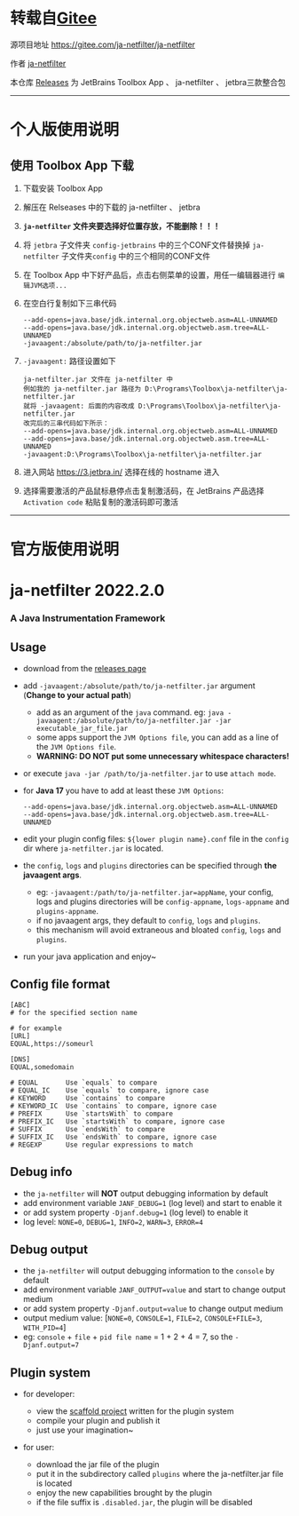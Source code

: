 # 转载自[Gitee](https://gitee.com/ja-netfilter/ja-netfilter)

源项目地址 https://gitee.com/ja-netfilter/ja-netfilter

作者 [ja-netfilter](https://gitee.com/ja-netfilter)

本仓库 [Releases](https://github.com/JackFranklinTos/ja-netfilter/releases/tag/ja-netfilter) 为 JetBrains Toolbox App 、 ja-netfilter 、 jetbra三款整合包

------

# 个人版使用说明

## 使用 Toolbox App 下载

1. 下载安装 Toolbox App

2. 解压在 Relseases 中的下载的 ja-netfilter 、 jetbra

3. **`ja-netfilter` 文件夹要选择好位置存放，不能删除！！！**

4. 将 `jetbra` 子文件夹 `config-jetbrains` 中的三个CONF文件替换掉 `ja-netfilter`  子文件夹`config` 中的三个相同的CONF文件

5. 在 Toolbox App 中下好产品后，点击右侧菜单的设置，用任一编辑器进行 `编辑JVM选项...`

6. 在空白行复制如下三串代码

   ```
   --add-opens=java.base/jdk.internal.org.objectweb.asm=ALL-UNNAMED
   --add-opens=java.base/jdk.internal.org.objectweb.asm.tree=ALL-UNNAMED
   -javaagent:/absolute/path/to/ja-netfilter.jar
   ```

7. `-javaagent:` 路径设置如下

   ```
   ja-netfilter.jar 文件在 ja-netfilter 中
   例如我的 ja-netfilter.jar 路径为 D:\Programs\Toolbox\ja-netfilter\ja-netfilter.jar
   就将 -javaagent: 后面的内容改成 D:\Programs\Toolbox\ja-netfilter\ja-netfilter.jar
   改完后的三串代码如下所示：
   --add-opens=java.base/jdk.internal.org.objectweb.asm=ALL-UNNAMED
   --add-opens=java.base/jdk.internal.org.objectweb.asm.tree=ALL-UNNAMED
   -javaagent:D:\Programs\Toolbox\ja-netfilter\ja-netfilter.jar
   ```

8. 进入网站 https://3.jetbra.in/ 选择在线的 hostname 进入

9. 选择需要激活的产品鼠标悬停点击复制激活码，在 JetBrains 产品选择 `Activation code` 粘贴复制的激活码即可激活

------

# 官方版使用说明

# ja-netfilter 2022.2.0

### A Java Instrumentation Framework

## Usage

* download from the [releases page](https://gitee.com/ja-netfilter/ja-netfilter/releases)
* add `-javaagent:/absolute/path/to/ja-netfilter.jar` argument (**Change to your actual path**)
    * add as an argument of the `java` command. eg: `java -javaagent:/absolute/path/to/ja-netfilter.jar -jar executable_jar_file.jar`
    * some apps support the `JVM Options file`, you can add as a line of the `JVM Options file`.
    * **WARNING: DO NOT put some unnecessary whitespace characters!**
* or execute `java -jar /path/to/ja-netfilter.jar` to use `attach mode`.
* for **Java 17** you have to add at least these `JVM Options`:

  ```
  --add-opens=java.base/jdk.internal.org.objectweb.asm=ALL-UNNAMED
  --add-opens=java.base/jdk.internal.org.objectweb.asm.tree=ALL-UNNAMED
  ```

* edit your plugin config files: `${lower plugin name}.conf` file in the `config` dir where `ja-netfilter.jar` is located.
* the `config`, `logs` and `plugins` directories can be specified through **the javaagent args**.
  * eg: `-javaagent:/path/to/ja-netfilter.jar=appName`, your config, logs and plugins directories will be `config-appname`, `logs-appname` and `plugins-appname`.
  * if no javaagent args, they default to `config`, `logs` and `plugins`.
  * this mechanism will avoid extraneous and bloated `config`, `logs` and `plugins`.

* run your java application and enjoy~

## Config file format

```
[ABC]
# for the specified section name

# for example
[URL]
EQUAL,https://someurl

[DNS]
EQUAL,somedomain

# EQUAL       Use `equals` to compare
# EQUAL_IC    Use `equals` to compare, ignore case
# KEYWORD     Use `contains` to compare
# KEYWORD_IC  Use `contains` to compare, ignore case
# PREFIX      Use `startsWith` to compare
# PREFIX_IC   Use `startsWith` to compare, ignore case
# SUFFIX      Use `endsWith` to compare
# SUFFIX_IC   Use `endsWith` to compare, ignore case
# REGEXP      Use regular expressions to match
```


## Debug info

* the `ja-netfilter` will **NOT** output debugging information by default
* add environment variable `JANF_DEBUG=1` (log level) and start to enable it
* or add system property `-Djanf.debug=1` (log level) to enable it
* log level: `NONE=0`, `DEBUG=1`, `INFO=2`, `WARN=3`, `ERROR=4`

## Debug output

* the `ja-netfilter` will output debugging information to the `console` by default
* add environment variable `JANF_OUTPUT=value` and start to change output medium
* or add system property `-Djanf.output=value` to change output medium
* output medium value: [`NONE=0`, `CONSOLE=1`, `FILE=2`, `CONSOLE+FILE=3`, `WITH_PID=4`]
* eg: `console` + `file` + `pid file name` = 1 + 2 + 4 = 7, so the `-Djanf.output=7`

## Plugin system

* for developer:
    * view the [scaffold project](https://gitee.com/ja-netfilter/ja-netfilter-sample-plugin) written for the plugin system
    * compile your plugin and publish it
    * just use your imagination~

* for user:
    * download the jar file of the plugin
    * put it in the subdirectory called `plugins` where the ja-netfilter.jar file is located
    * enjoy the new capabilities brought by the plugin
    * if the file suffix is `.disabled.jar`, the plugin will be disabled

